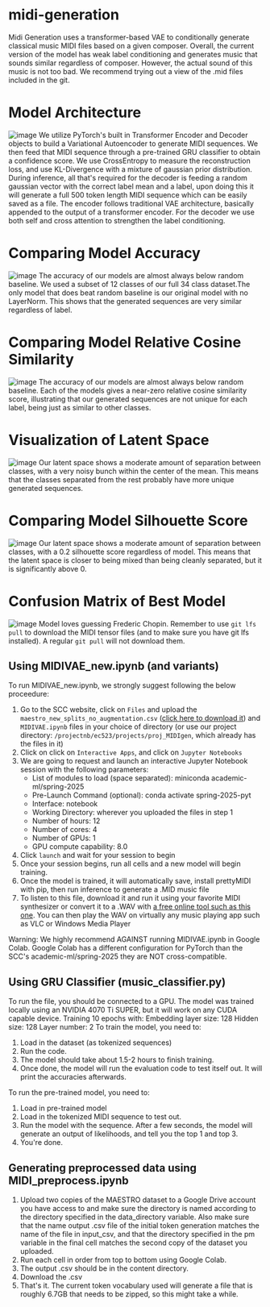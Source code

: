# midi-generation
Midi Generation uses a transformer-based VAE to conditionally generate classical music MIDI files based on a given composer. Overall, the current version of the model has weak label conditioning and generates music that sounds similar regardless of composer. However, the actual sound of this music is not too bad. We recommend trying out a view of the .mid files included in the git.
# Model Architecture
![image](https://github.com/user-attachments/assets/9bb9e6cd-8b0f-4856-a8bf-c0a474364a6e)
We utilize PyTorch's built in Transformer Encoder and Decoder objects to build a Variational Autoencoder to generate MIDI sequences. We then feed that MIDI sequence through a pre-trained GRU classifier to obtain a confidence score. We use CrossEntropy to measure the reconstruction loss, and use KL-Divergence with a mixture of gaussian prior distribution. During inference, all that's required for the decoder is feeding a random gaussian vector with the correct label mean and a label, upon doing this it will generate a full 500 token length MIDI sequence which can be easily saved as a file. The encoder follows traditional VAE architecture, basically appended to the output of a transformer encoder. For the decoder we use both self and cross attention to strengthen the label conditioning.
# Comparing Model Accuracy
![image](https://github.com/user-attachments/assets/42a81f12-50fa-4bdc-9fe1-912bc3a729b5)
The accuracy of our models are almost always below random baseline. We used a subset of 12 classes of our full 34 class dataset.The only model that does beat random baseline is our original model with no LayerNorm. This shows that the generated sequences are very similar regardless of label.
# Comparing Model Relative Cosine Similarity
![image](https://github.com/user-attachments/assets/3bda05a3-1e00-4c26-8d54-fee3aa8a93cc)
The accuracy of our models are almost always below random baseline. Each of the models gives a near-zero relative cosine similarity score, illustrating that our generated sequences are not unique for each label, being just as similar to other classes.
# Visualization of Latent Space
![image](https://github.com/user-attachments/assets/ddce73ab-afb7-4269-af5f-d2c2ee6a384b)
Our latent space shows a moderate amount of separation between classes, with a very noisy bunch within the center of the mean. This means that the classes separated from the rest probably have more unique generated sequences.
# Comparing Model Silhouette Score
![image](https://github.com/user-attachments/assets/6b94ebb8-bad1-4926-9a49-f520e8aacd04)
Our latent space shows a moderate amount of separation between classes, with a 0.2 silhouette score regardless of model. This means that the latent space is closer to being mixed than being cleanly separated, but it is significantly above 0.
# Confusion Matrix of Best Model
![image](https://github.com/user-attachments/assets/09ab8cef-3498-4d80-a851-3fb95a321a5b)
Model loves guessing Frederic Chopin.
Remember to use `git lfs pull` to download the MIDI tensor files (and to make sure you have git lfs installed). A regular `git pull` will not download them.

## Using MIDIVAE_new.ipynb (and variants)

To run MIDIVAE_new.ipynb, we strongly suggest following the below proceedure:
1. Go to the SCC website, click on `Files` and upload the `maestro_new_splits_no_augmentation.csv` ([click here to download it](https://drive.google.com/file/d/1HU-lg5HUxXzuaV72yaIFfDMYe-YD4Tns/view)) and `MIDIVAE.ipynb` files in your choice of directory (or use our project directory: `/projectnb/ec523/projects/proj_MIDIgen`, which already has the files in it)
2. Click on click on `Interactive Apps`, and click on `Jupyter Notebooks`
3. We are going to request and launch an interactive Jupyter Notebook session with the following parameters:
    - List of modules to load (space separated): miniconda academic-ml/spring-2025
    - Pre-Launch Command (optional): conda activate spring-2025-pyt
    - Interface: notebook
    - Working Directory: wherever you uploaded the files in step 1
    - Number of hours: 12
    - Number of cores: 4
    - Number of GPUs: 1
    - GPU compute capability: 8.0
4. Click `launch` and wait for your session to begin
5. Once your session begins, run all cells and a new model will begin training.
6. Once the model is trained, it will automatically save, install prettyMIDI with pip, then run inference to generate a .MID music file
7. To listen to this file, download it and run it using your favorite MIDI synthesizer or convert it to a .WAV with [a free online tool such as this one](https://www.zamzar.com/convert/midi-to-wav/). You can then play the WAV on virtually any music playing app such as VLC or Windows Media Player

Warning: We highly recommend AGAINST running MIDIVAE.ipynb in Google Colab. Google Colab has a different configuration for PyTorch than the SCC's academic-ml/spring-2025 they are NOT cross-compatible. 


## Using GRU Classifier (music_classifier.py)

To run the file, you should be connected to a GPU. The model was trained locally using an NVIDIA 4070 Ti SUPER, but it will work on any CUDA capable device. 
Training 10 epochs with: 
Embedding layer size: 128
Hidden size: 128
Layer number: 2
To train the model, you need to:
1. Load in the dataset (as tokenized sequences)
2. Run the code.
3. The model should take about 1.5-2 hours to finish training.
4. Once done, the model will run the evaluation code to test itself out. It will print the accuracies afterwards.


To run the pre-trained model, you need to:
1. Load in pre-trained model
2. Load in the tokenized MIDI sequence to test out.
3. Run the model with the sequence. After a few seconds, the model will generate an output of likelihoods, and tell you the top 1 and top 3.
4. You're done.

## Generating preprocessed data using MIDI_preprocess.ipynb
1. Upload two copies of the MAESTRO dataset to a Google Drive account you have access to and make sure the directory is named according to the directory specified in the data_directory variable. Also make sure that the name output .csv file of the initial token generation matches the name of the file in input_csv, and that the directory specified in the pm variable in the final cell matches the second copy of the dataset you uploaded. 
2.  Run each cell in order from top to bottom using Google Colab.
3. The output .csv should be in the content directory.
4. Download the .csv
5. That's it. The current token vocabulary used will generate a file that is roughly 6.7GB that needs to be zipped, so this might take a while.
